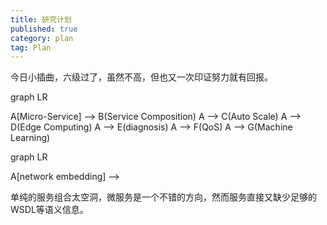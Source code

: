 ```yaml
---
title: 研究计划 
published: true
category: plan
tag: Plan 
---
```


今日小插曲，六级过了，虽然不高，但也又一次印证努力就有回报。

<div class="mermaid">
graph LR

A[Micro-Service] --> B(Service Composition)
A --> C(Auto Scale)
A --> D(Edge Computing)
A --> E(diagnosis)
A --> F(QoS)
A --> G(Machine Learning)

</div>

<div class="mermaid">
graph LR

A[network embedding] --> 
</div>

单纯的服务组合太空洞，微服务是一个不错的方向，然而服务直接又缺少足够的WSDL等语义信息。